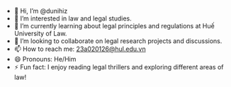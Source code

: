 - 👋 Hi, I’m @dunihiz
- 👀 I’m interested in law and legal studies.
- 🌱 I’m currently learning about legal principles and regulations at Huế University of Law.
- 💞️ I’m looking to collaborate on legal research projects and discussions.
- 📫 How to reach me: 23a020126@hul.edu.vn
- 😄 Pronouns: He/Him
- ⚡ Fun fact: I enjoy reading legal thrillers and exploring different areas of law!
